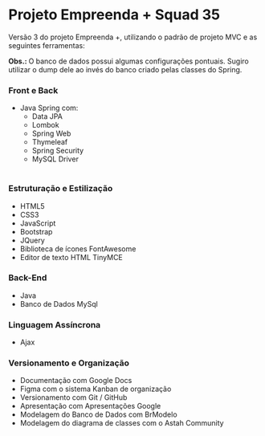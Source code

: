 # Projeto Empreenda + Squad 35
<p>Versão 3 do projeto Empreenda +, utilizando o padrão de projeto MVC e as seguintes ferramentas: </p>
<p><strong>Obs.: </strong>O banco de dados possui algumas configurações pontuais. Sugiro utilizar o dump dele ao invés do banco criado pelas classes do Spring.</p>

### Front e Back

- Java Spring com:
  - Data JPA
  - Lombok
  - Spring Web
  - Thymeleaf
  - Spring Security
  - MySQL Driver
  </br>

### Estruturação e Estilização
- HTML5
- CSS3
- JavaScript
- Bootstrap
- JQuery
- Biblioteca de ícones FontAwesome
- Editor de texto HTML TinyMCE
  </br>
  
### Back-End
- Java
- Banco de Dados MySql

### Linguagem Assíncrona
- Ajax

### Versionamento e Organização
- Documentação com Google Docs
- Figma com o sistema Kanban de organização
- Versionamento com Git / GitHub
- Apresentação com Apresentações Google
- Modelagem do Banco de Dados com BrModelo
- Modelagem do diagrama de classes com o Astah Community 
